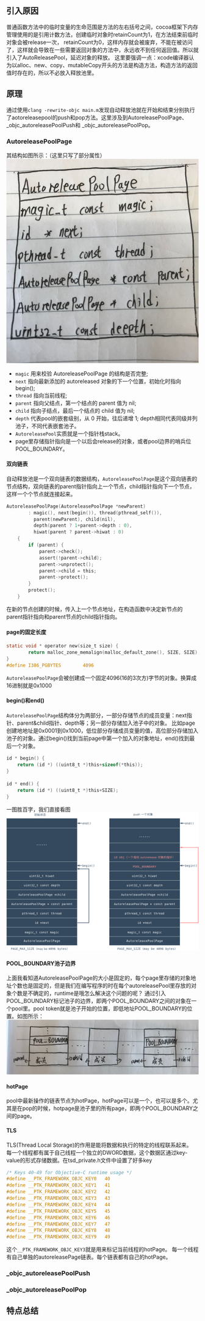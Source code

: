 ## 引入原因
普通函数方法中的临时变量的生命范围是方法的左右括号之间，cocoa框架下内存管理使用的是引用计数方法，创建临时对象时retainCount为1，在方法结束前临时对象会被release一次，
retainCount为0，这样内存就会被废弃，不能在被访问了，这样就会导致在一些需要返回对象的方法中，永远收不到任何返回值。所以就引入了AutoReleasePool，延迟对象的释放。
这里要强调一点：xcode编译器认为以alloc、new、copy、mutableCopy开头的方法是构造方法，构造方法的返回值时存在的，所以不必放入释放池里。

## 原理
通过使用`clang -rewrite-objc main.m`发现自动释放池就在开始和结束分别执行了aotoreleasepool的push和pop方法。这里涉及到AutoreleasePoolPage、_objc_autoreleasePoolPush和
_objc_autoreleasePoolPop。

### AutoreleasePoolPage
其结构如图所示：（这里只写了部分属性）
![pool_page](image/pool_page.jpeg)
* `magic` 用来校验 AutoreleasePoolPage 的结构是否完整;
* `next` 指向最新添加的 autoreleased 对象的下一个位置，初始化时指向 begin();
* `thread` 指向当前线程;
* `parent` 指向父结点，第一个结点的 parent 值为 nil;
* `child` 指向子结点，最后一个结点的 child 值为 nil;
* `depth` 代表pool的嵌套级别，从 0 开始，往后递增 1; depth相同代表同级并列池子，不同代表嵌套池子。
* `AutoreleasePool`实质就是一个指针栈stack。
* page里存储指针指向是一个以后会release的对象，或者pool边界的哨兵位POOL_BOUNDARY。

#### 双向链表
自动释放池是一个双向链表的数据结构，`AutoreleasePoolPage`是这个双向链表的节点结构，双向链表的parent指针指向上一个节点，child指针指向下一个节点，这样一个个节点就连接起来。
```objectivec
AutoreleasePoolPage(AutoreleasePoolPage *newParent) 
        : magic(), next(begin()), thread(pthread_self()),
          parent(newParent), child(nil), 
          depth(parent ? 1+parent->depth : 0), 
          hiwat(parent ? parent->hiwat : 0)
    { 
        if (parent) {
            parent->check();
            assert(!parent->child);
            parent->unprotect();
            parent->child = this;
            parent->protect();
        }
        protect();
    }
```
在新的节点创建的时候，传入上一个节点地址，在构造函数中决定新节点的parent指针指向和parent节点的child指针指向。

#### page的固定长度
```objectivec
static void * operator new(size_t size) {
        return malloc_zone_memalign(malloc_default_zone(), SIZE, SIZE);
}
#define I386_PGBYTES		4096		
```
`AutoreleasePoolPage`会被创建成一个固定4096(16的3次方)字节的对象。换算成16进制就是0x1000

#### begin()和end()
`AutoreleasePoolPage`结构体分为两部分，一部分存储节点的成员变量：next指针、parent&child指针、depth等；另一部分存储加入池子中的对象。
比如page创建地地址是0x0001到0x1000，低位部分存储成员变量的值，高位部分存储加入池子的对象。通过begin()找到当前page中第一个加入的对象地址，end()找到最后一个对象。
```objectivec
id * begin() {
    return (id *) ((uint8_t *)this+sizeof(*this));
}

id * end() {
    return (id *) ((uint8_t *)this+SIZE);
}
```
一图胜百字，我们直接看图
![pool_next](image/pool_next.png)

#### POOL_BOUNDARY池子边界
上面我看知道AutoreleasePoolPage的大小是固定的，每个page里存储的对象地址个数也是固定的，但是我们在编写程序的时在每个autoreleasePool里存放的对象个数是不确定的，runtime是哦怎么解决这个问题的呢？
通过引入POOL_BOUNDARY标记池子的边界，即两个POOL_BOUNDARY之间的对象在一个pool里。pool token就是池子开始的位置，即低地址POOL_BOUNDARY的位置。如图所示：
![pool_boundary](image/pool_boundary.jpeg)

#### hotPage
pool中最新操作的链表节点为hotPage，hotPage可以是一个，也可以是多个。尤其是在pop的时候，hotpage是池子里的所有page，即两个POOL_BOUNDARY之间的page。

#### TLS
TLS(Thread Local Storage)的作用是能将数据和执行的特定的线程联系起来。
每一个线程都有属于自己线程一个独立的DWORD数据，这个数据区通过key-value的形式存储数据。在tsd_private.h文件中设置了好多key
```objectivec
/* Keys 40-49 for Objective-C runtime usage */
#define __PTK_FRAMEWORK_OBJC_KEY0	40
#define __PTK_FRAMEWORK_OBJC_KEY1	41
#define __PTK_FRAMEWORK_OBJC_KEY2	42
#define __PTK_FRAMEWORK_OBJC_KEY3	43
#define __PTK_FRAMEWORK_OBJC_KEY4	44
#define __PTK_FRAMEWORK_OBJC_KEY5	45
#define __PTK_FRAMEWORK_OBJC_KEY6	46
#define __PTK_FRAMEWORK_OBJC_KEY7	47
#define __PTK_FRAMEWORK_OBJC_KEY8	48
#define __PTK_FRAMEWORK_OBJC_KEY9	49
```
这个`__PTK_FRAMEWORK_OBJC_KEY3`就是用来标记当前线程的hotPage。
每一个线程有自己单独的autoreleasePage链表。每个链表都有自己的hotPage。


### _objc_autoreleasePoolPush
### _objc_autoreleasePoolPop


## 特点总结
```objectivec

```
